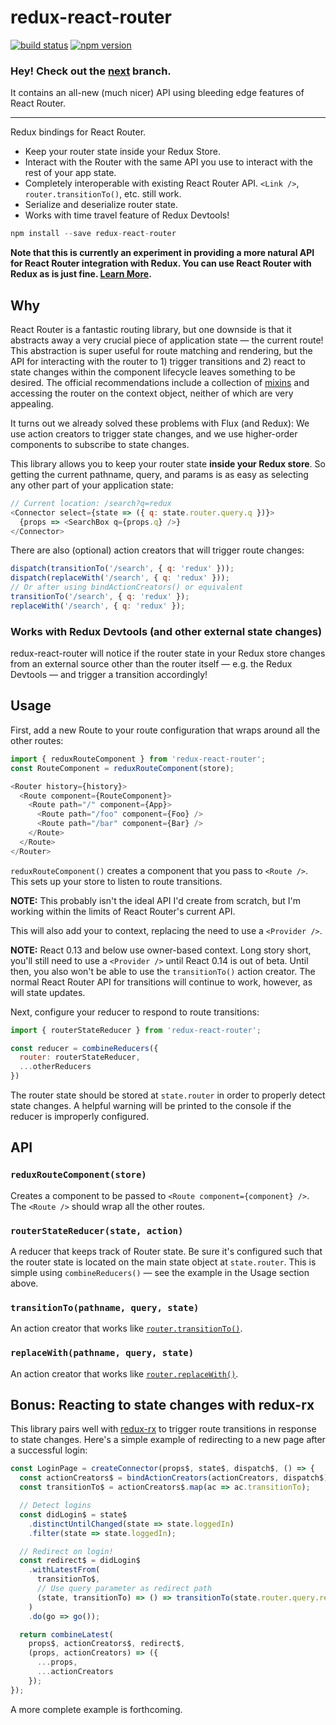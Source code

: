 redux-react-router
==================

[![build status](https://img.shields.io/travis/acdlite/redux-react-router/master.svg?style=flat-square)](https://travis-ci.org/acdlite/redux-react-router)
[![npm version](https://img.shields.io/npm/v/redux-react-router.svg?style=flat-square)](https://www.npmjs.com/package/redux-react-router)

### Hey! Check out the [next](https://github.com/acdlite/redux-react-router/tree/next) branch.

It contains an all-new (much nicer) API using bleeding edge features of React Router.

---

Redux bindings for React Router.

- Keep your router state inside your Redux Store.
- Interact with the Router with the same API you use to interact with the rest of your app state.
- Completely interoperable with existing React Router API. `<Link />`, `router.transitionTo()`, etc. still work.
- Serialize and deserialize router state.
- Works with time travel feature of Redux Devtools!

```js
npm install --save redux-react-router
```

**Note that this is currently an experiment in providing a more natural API for React Router integration with Redux. You can use React Router with Redux as is just fine. [Learn More](https://github.com/rackt/redux/issues/637).**

## Why

React Router is a fantastic routing library, but one downside is that it abstracts away a very crucial piece of application state — the current route! This abstraction is super useful for route matching and rendering, but the API for interacting with the router to 1) trigger transitions and 2) react to state changes within the component lifecycle leaves something to be desired. The official recommendations include a collection of [mixins](https://github.com/rackt/react-router/tree/master/doc/04%20Mixins) and accessing the router on the context object, neither of which are very appealing.

It turns out we already solved these problems with Flux (and Redux): We use action creators to trigger state changes, and we use higher-order components to subscribe to state changes.

This library allows you to keep your router state **inside your Redux store**. So getting the current pathname, query, and params is as easy as selecting any other part of your application state:

```js
// Current location: /search?q=redux
<Connector select={state => ({ q: state.router.query.q })}>
  {props => <SearchBox q={props.q} />}
</Connector>
```

There are also (optional) action creators that will trigger route changes:

```js
dispatch(transitionTo('/search', { q: 'redux' }));
dispatch(replaceWith('/search', { q: 'redux' }));
// Or after using bindActionCreators() or equivalent
transitionTo('/search', { q: 'redux' });
replaceWith('/search', { q: 'redux' });
```

### Works with Redux Devtools (and other external state changes)

redux-react-router will notice if the router state in your Redux store changes from an external source other than the router itself — e.g. the Redux Devtools — and trigger a transition accordingly!

## Usage

First, add a new Route to your route configuration that wraps around all the other routes:

```js
import { reduxRouteComponent } from 'redux-react-router';
const RouteComponent = reduxRouteComponent(store);

<Router history={history}>
  <Route component={RouteComponent}>
    <Route path="/" component={App}>
      <Route path="/foo" component={Foo} />
      <Route path="/bar" component={Bar} />
    </Route>
  </Route>
</Router>
```

`reduxRouteComponent()` creates a component that you pass to `<Route />`. This sets up your store to listen to route transitions.

**NOTE:** This probably isn't the ideal API I'd create from scratch, but I'm working within the limits of React Router's current API.

This will also add your to context, replacing the need to use a `<Provider />`.

**NOTE:** React 0.13 and below use owner-based context. Long story short, you'll still need to use a `<Provider />` until React 0.14 is out of beta. Until then, you also won't be able to use the `transitionTo()` action creator. The normal React Router API for transitions will continue to work, however, as will state updates.

Next, configure your reducer to respond to route transitions:

```js
import { routerStateReducer } from 'redux-react-router';

const reducer = combineReducers({
  router: routerStateReducer,
  ...otherReducers
})
```

The router state should be stored at `state.router` in order to properly detect state changes. A helpful warning will be printed to the console if the reducer is improperly configured.

## API

### `reduxRouteComponent(store)`

Creates a component to be passed to `<Route component={component} />`. The `<Route />` should wrap all the other routes.

### `routerStateReducer(state, action)`

A reducer that keeps track of Router state. Be sure it's configured such that the router state is located on the main state object at `state.router`. This is simple using `combineReducers()` — see the example in the Usage section above.

### `transitionTo(pathname, query, state)`

An action creator that works like [`router.transitionTo()`](https://github.com/rackt/react-router/blob/master/doc/04%20Mixins/Navigation.md#transitionto).

### `replaceWith(pathname, query, state)`

An action creator that works like [`router.replaceWith()`](https://github.com/rackt/react-router/blob/master/doc/04%20Mixins/Navigation.md#replacewith).

## Bonus: Reacting to state changes with redux-rx

This library pairs well with [redux-rx](https://github.com/acdlite/redux-rx) to trigger route transitions in response to state changes. Here's a simple example of redirecting to a new page after a successful login:

```js
const LoginPage = createConnector(props$, state$, dispatch$, () => {
  const actionCreators$ = bindActionCreators(actionCreators, dispatch$);
  const transitionTo$ = actionCreators$.map(ac => ac.transitionTo);

  // Detect logins
  const didLogin$ = state$
    .distinctUntilChanged(state => state.loggedIn)
    .filter(state => state.loggedIn);

  // Redirect on login!
  const redirect$ = didLogin$
    .withLatestFrom(
      transitionTo$,
      // Use query parameter as redirect path
      (state, transitionTo) => () => transitionTo(state.router.query.redirect || '/')
    )
    .do(go => go());

  return combineLatest(
    props$, actionCreators$, redirect$,
    (props, actionCreators) => ({
      ...props,
      ...actionCreators
    });
});
```

A more complete example is forthcoming.
